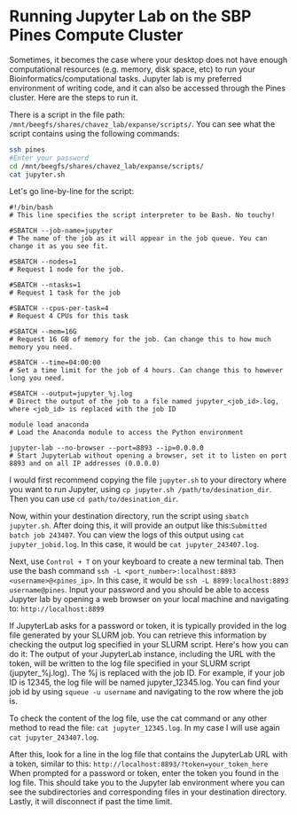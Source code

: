 # Running Jupyter Lab on the SBP Pines Compute Cluster
Sometimes, it becomes the case where your desktop does not have enough computational resources (e.g. memory, disk space, etc) to run your Bioinformatics/computational tasks. 
Jupyter lab is my preferred environment of writing code, and it can also be accessed through the Pines cluster. Here are the steps to run it. 

There is a script in the file path: `/mnt/beegfs/shares/chavez_lab/expanse/scripts/`. You can see what the script contains using the following commands: 
```bash
ssh pines
#Enter your password
cd /mnt/beegfs/shares/chavez_lab/expanse/scripts/
cat jupyter.sh
```
Let's go line-by-line for the script:

```
#!/bin/bash
# This line specifies the script interpreter to be Bash. No touchy!

#SBATCH --job-name=jupyter
# The name of the job as it will appear in the job queue. You can change it as you see fit. 

#SBATCH --nodes=1
# Request 1 node for the job. 

#SBATCH --ntasks=1
# Request 1 task for the job

#SBATCH --cpus-per-task=4
# Request 4 CPUs for this task 

#SBATCH --mem=16G
# Request 16 GB of memory for the job. Can change this to how much memory you need. 

#SBATCH --time=04:00:00
# Set a time limit for the job of 4 hours. Can change this to however long you need. 

#SBATCH --output=jupyter_%j.log
# Direct the output of the job to a file named jupyter_<job_id>.log, where <job_id> is replaced with the job ID

module load anaconda
# Load the Anaconda module to access the Python environment

jupyter-lab --no-browser --port=8893 --ip=0.0.0.0
# Start JupyterLab without opening a browser, set it to listen on port 8893 and on all IP addresses (0.0.0.0)
```

I would first recommend copying the file `jupyter.sh` to your directory where you want to run Jupyter, using `cp jupyter.sh /path/to/desination_dir`. Then you can use `cd path/to/desination_dir`. 

Now, within your destination directory, run the script using `sbatch jupyter.sh`. After doing this, it will provide an output like this:`Submitted batch job 243407`.
You can view the logs of this output using `cat jupyter_jobid.log`. In this case, it would be `cat jupyter_243407.log`.

Next, use `Control + T` on your keyboard to create a new terminal tab. Then use the bash command `ssh -L <port_number>:localhost:8893 <username>@<pines_ip>`. 
In this case, it would be `ssh -L 8899:localhost:8893 username@pines`. Input your password and you should be able to access Jupyter lab by opening a web
browser on your local machine and navigating to:
`http://localhost:8899`

If JupyterLab asks for a password or token, it is typically provided in the log file generated by your SLURM job.
You can retrieve this information by checking the output log specified in your SLURM script. Here's how you can do it:
The output of your JupyterLab instance, including the URL with the token, will be written to the log file specified in your SLURM script (jupyter_%j.log).
The %j is replaced with the job ID. For example, if your job ID is 12345, the log file will be named jupyter_12345.log. You can find your job id by using `squeue -u username`
and navigating to the row where the job is. 

To check the content of the log file, use the cat command or any other method to read the file:
`cat jupyter_12345.log`. In my case I will use again `cat jupyter_243407.log`. 

After this, look for a line in the log file that contains the JupyterLab URL with a token, similar to this:
`http://localhost:8893/?token=your_token_here` 
When prompted for a password or token, enter the token you found in the log file. This should take you to the Jupyter lab environment where you can see the subdirectories and 
corresponding files in your destination directory. Lastly, it will disconnect if past the time limit. 


